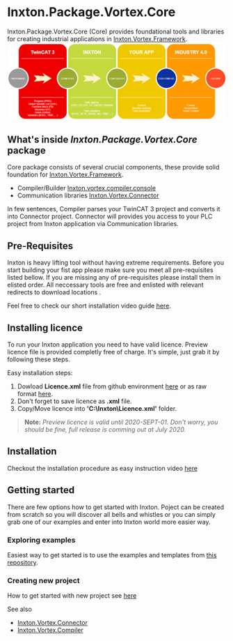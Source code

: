 # Inxton.Package.Vortex.Core
Inxton.Package.Vortex.Core (Core) provides foundational tools and libraries for creating industrial applications in [Inxton.Vortex.Framework](https://github.com/Inxton/Inxton.Vortex.Framework).
![tc3 to inxton to your_app to future](../assets/tc3-inxton-future.png)

## What's inside *Inxton.Package.Vortex.Core* package
Core package consists of several crucial components, these provide solid foundation for [Inxton.Vortex.Framework](../README.md).
- Compiler/Builder [Inxton.vortex.compiler.console](../Inxton.vortex.compiler.console/README.md)
- Communication libraries [Inxton.Vortex.Connector](../Inxton.Vortex.Connector/README.MD)

In few sentences, Compiler parses your TwinCAT 3 project and converts it into Connector project. Connector will provides you access to your PLC project from Inxton application via Communication libraries. 

## Pre-Requisites

Inxton is heavy lifting tool without having extreme requirements.
Before you start building your fist app please make sure you meet all pre-requisites listed bellow. If you are missing any of pre-requisites please install them in elisted order. All neccessary tools are free and enlisted with relevant redirects to download locations .

Feel free to check our short installation video guide [here](../PREREQUISITES.MD).

## Installing licence

To run your Inxton application you need to have valid licence. Preview licence file is provided completly free of charge. 
It's simple, just grab it by following these steps. 

Easy installation steps:
1. Dowload **Licence.xml** file from github environment [here](http://bit.ly/future_of_automation) or as raw format [here](https://bit.ly/2w8nFbT).
2. Don't forget to save licence as **.xml** file.
3. Copy/Move licence into **'C:\Inxton\Licence.xml'** folder.

> **Note:** *Preview licence is valid until 2020-SEPT-01. Don't worry, you should be fine, full release is comming out at July 2020.*

## Installation

Checkout the installation procedure as easy instruction video [here](../INSTALLATION.MD)

## Getting started
There are few options how to get started with Inxton. Poject can be created from scratch so you will discover all bells and whistles or you can simply grab one of our examples and enter into Inxton world more easier way.
### Exploring examples

Easiest way to get started is to use the examples and templates from [this repository](https://github.com/Inxton/Examples-Inxton.Package.Vortex.Core/).

### Creating new project

How to get started with new project see [here](../Inxton.vortex.compiler.console/README.md)


See also

* [Inxton.Vortex.Connector](../Inxton.Vortex.Connector/README.MD)
* [Inxton.Vortex.Compiler](../Inxton.vortex.compiler.console/README.md)

